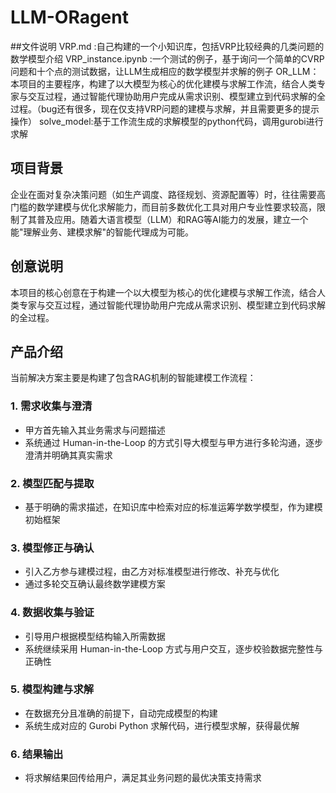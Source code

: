 # LLM-ORagent
##文件说明
VRP.md :自己构建的一个小知识库，包括VRP比较经典的几类问题的数学模型介绍
VRP_instance.ipynb :一个测试的例子，基于询问一个简单的CVRP问题和十个点的测试数据，让LLM生成相应的数学模型并求解的例子
OR_LLM：本项目的主要程序，构建了以大模型为核心的优化建模与求解工作流，结合人类专家与交互过程，通过智能代理协助用户完成从需求识别、模型建立到代码求解的全过程。（bug还有很多，现在仅支持VRP问题的建模与求解，并且需要更多的提示操作）
solve_model:基于工作流生成的求解模型的python代码，调用gurobi进行求解


## 项目背景
企业在面对复杂决策问题（如生产调度、路径规划、资源配置等）时，往往需要高门槛的数学建模与优化求解能力，而目前多数优化工具对用户专业性要求较高，限制了其普及应用。随着大语言模型（LLM）和RAG等AI能力的发展，建立一个能"理解业务、建模求解"的智能代理成为可能。

## 创意说明
本项目的核心创意在于构建一个以大模型为核心的优化建模与求解工作流，结合人类专家与交互过程，通过智能代理协助用户完成从需求识别、模型建立到代码求解的全过程。

## 产品介绍
当前解决方案主要是构建了包含RAG机制的智能建模工作流程：

### 1. 需求收集与澄清
- 甲方首先输入其业务需求与问题描述
- 系统通过 Human-in-the-Loop 的方式引导大模型与甲方进行多轮沟通，逐步澄清并明确其真实需求

### 2. 模型匹配与提取
- 基于明确的需求描述，在知识库中检索对应的标准运筹学数学模型，作为建模初始框架

### 3. 模型修正与确认
- 引入乙方参与建模过程，由乙方对标准模型进行修改、补充与优化
- 通过多轮交互确认最终数学建模方案

### 4. 数据收集与验证
- 引导用户根据模型结构输入所需数据
- 系统继续采用 Human-in-the-Loop 方式与用户交互，逐步校验数据完整性与正确性

### 5. 模型构建与求解
- 在数据充分且准确的前提下，自动完成模型的构建
- 系统生成对应的 Gurobi Python 求解代码，进行模型求解，获得最优解

### 6. 结果输出
- 将求解结果回传给用户，满足其业务问题的最优决策支持需求
